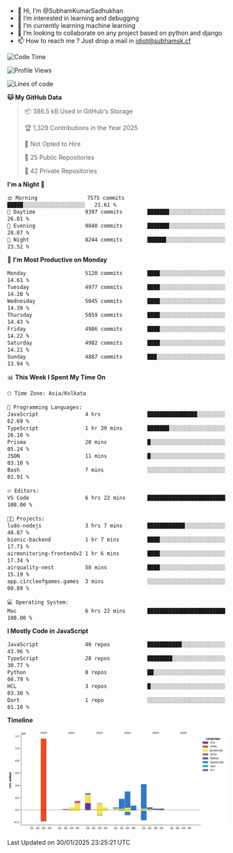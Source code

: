 - 👋 Hi, I’m @SubhamKumarSadhukhan
- 👀 I’m interested in learning and debugging
- 🌱 I’m currently learning machine learning
- 💞️ I’m looking to collaborate on any project based on python and django
- 📫 How to reach me ?
      Just drop a mail in idiot@subhamsk.cf

<!---
SubhamKumarSadhukhan/SubhamKumarSadhukhan is a ✨ special ✨ repository because its `README.md` (this file) appears on your GitHub profile.
You can click the Preview link to take a look at your changes.
--->


<!--START_SECTION:waka-->
![Code Time](http://img.shields.io/badge/Code%20Time-2%2C735%20hrs%202%20mins-blue)

![Profile Views](http://img.shields.io/badge/Profile%20Views-0-blue)

![Lines of code](https://img.shields.io/badge/From%20Hello%20World%20I%27ve%20Written-2.8%20million%20lines%20of%20code-blue)

**🐱 My GitHub Data** 

> 📦 386.5 kB Used in GitHub's Storage 
 > 
> 🏆 1,329 Contributions in the Year 2025
 > 
> 🚫 Not Opted to Hire
 > 
> 📜 25 Public Repositories 
 > 
> 🔑 42 Private Repositories 
 > 
**I'm a Night 🦉** 

```text
🌞 Morning                7575 commits        █████░░░░░░░░░░░░░░░░░░░░   21.61 % 
🌆 Daytime                9397 commits        ███████░░░░░░░░░░░░░░░░░░   26.81 % 
🌃 Evening                9840 commits        ███████░░░░░░░░░░░░░░░░░░   28.07 % 
🌙 Night                  8244 commits        ██████░░░░░░░░░░░░░░░░░░░   23.52 % 
```
📅 **I'm Most Productive on Monday** 

```text
Monday                   5120 commits        ████░░░░░░░░░░░░░░░░░░░░░   14.61 % 
Tuesday                  4977 commits        ████░░░░░░░░░░░░░░░░░░░░░   14.20 % 
Wednesday                5045 commits        ████░░░░░░░░░░░░░░░░░░░░░   14.39 % 
Thursday                 5059 commits        ████░░░░░░░░░░░░░░░░░░░░░   14.43 % 
Friday                   4986 commits        ████░░░░░░░░░░░░░░░░░░░░░   14.22 % 
Saturday                 4982 commits        ████░░░░░░░░░░░░░░░░░░░░░   14.21 % 
Sunday                   4887 commits        ███░░░░░░░░░░░░░░░░░░░░░░   13.94 % 
```


📊 **This Week I Spent My Time On** 

```text
🕑︎ Time Zone: Asia/Kolkata

💬 Programming Languages: 
JavaScript               4 hrs               ████████████████░░░░░░░░░   62.69 % 
TypeScript               1 hr 39 mins        ███████░░░░░░░░░░░░░░░░░░   26.10 % 
Prisma                   20 mins             █░░░░░░░░░░░░░░░░░░░░░░░░   05.24 % 
JSON                     11 mins             █░░░░░░░░░░░░░░░░░░░░░░░░   03.10 % 
Bash                     7 mins              ░░░░░░░░░░░░░░░░░░░░░░░░░   01.91 % 

🔥 Editors: 
VS Code                  6 hrs 22 mins       █████████████████████████   100.00 % 

🐱‍💻 Projects: 
ludo-nodejs              3 hrs 7 mins        ████████████░░░░░░░░░░░░░   48.87 % 
bionic-backend           1 hr 7 mins         ████░░░░░░░░░░░░░░░░░░░░░   17.71 % 
airmonitoring-frontendv2 1 hr 6 mins         ████░░░░░░░░░░░░░░░░░░░░░   17.34 % 
airquality-nest          58 mins             ████░░░░░░░░░░░░░░░░░░░░░   15.19 % 
app.circleofgames.games  3 mins              ░░░░░░░░░░░░░░░░░░░░░░░░░   00.89 % 

💻 Operating System: 
Mac                      6 hrs 22 mins       █████████████████████████   100.00 % 
```

**I Mostly Code in JavaScript** 

```text
JavaScript               40 repos            ███████████░░░░░░░░░░░░░░   43.96 % 
TypeScript               28 repos            ████████░░░░░░░░░░░░░░░░░   30.77 % 
Python                   8 repos             ██░░░░░░░░░░░░░░░░░░░░░░░   08.79 % 
HCL                      3 repos             █░░░░░░░░░░░░░░░░░░░░░░░░   03.30 % 
Dart                     1 repo              ░░░░░░░░░░░░░░░░░░░░░░░░░   01.10 % 
```



**Timeline**

![Lines of Code chart](https://raw.githubusercontent.com/SubhamKumarSadhukhan/SubhamKumarSadhukhan/main/assets/bar_graph.png)


 Last Updated on 30/01/2025 23:25:21 UTC
<!--END_SECTION:waka-->
